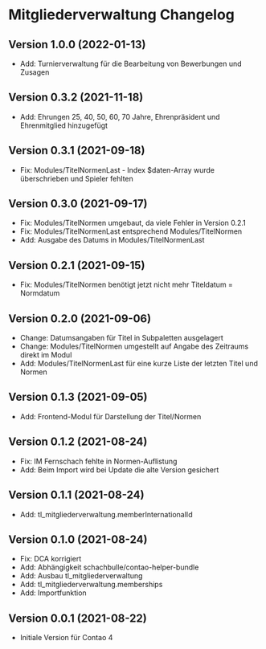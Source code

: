 # Mitgliederverwaltung Changelog

## Version 1.0.0 (2022-01-13)

* Add: Turnierverwaltung für die Bearbeitung von Bewerbungen und Zusagen

## Version 0.3.2 (2021-11-18)

* Add: Ehrungen 25, 40, 50, 60, 70 Jahre, Ehrenpräsident und Ehrenmitglied hinzugefügt

## Version 0.3.1 (2021-09-18)

* Fix: Modules/TitelNormenLast - Index $daten-Array wurde überschrieben und Spieler fehlten

## Version 0.3.0 (2021-09-17)

* Fix: Modules/TitelNormen umgebaut, da viele Fehler in Version 0.2.1
* Fix: Modules/TitelNormenLast entsprechend Modules/TitelNormen
* Add: Ausgabe des Datums in Modules/TitelNormenLast

## Version 0.2.1 (2021-09-15)

* Fix: Modules/TitelNormen benötigt jetzt nicht mehr Titeldatum = Normdatum

## Version 0.2.0 (2021-09-06)

* Change: Datumsangaben für Titel in Subpaletten ausgelagert
* Change: Modules/TitelNormen umgestellt auf Angabe des Zeitraums direkt im Modul
* Add: Modules/TitelNormenLast für eine kurze Liste der letzten Titel und Normen

## Version 0.1.3 (2021-09-05)

* Add: Frontend-Modul für Darstellung der Titel/Normen

## Version 0.1.2 (2021-08-24)

* Fix: IM Fernschach fehlte in Normen-Auflistung
* Add: Beim Import wird bei Update die alte Version gesichert

## Version 0.1.1 (2021-08-24)

* Add: tl_mitgliederverwaltung.memberInternationalId

## Version 0.1.0 (2021-08-24)

* Fix: DCA korrigiert
* Add: Abhängigkeit schachbulle/contao-helper-bundle
* Add: Ausbau tl_mitgliederverwaltung
* Add: tl_mitgliederverwaltung.memberships
* Add: Importfunktion

## Version 0.0.1 (2021-08-22)

* Initiale Version für Contao 4

